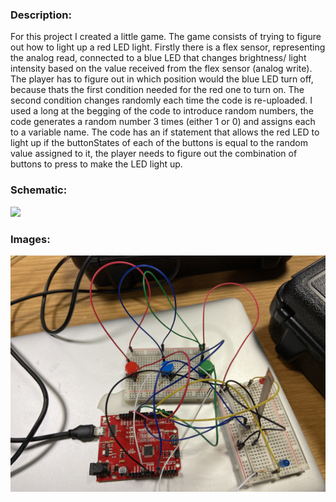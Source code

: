 ### Description:
For this project I created a little game. The game consists of trying to figure out how to light up a red LED light. Firstly there is a flex sensor, representing the analog read, connected to a blue LED that changes brightness/ light intensity based on the value received from the flex sensor (analog write). The player has to figure out in which position would the blue LED turn off, because thats the first condition needed for the red one to turn on. The second condition changes randomly each time the code is re-uploaded. I used a long at the begging of the code to introduce random numbers, the code generates a random number 3 times (either 1 or 0) and assigns each to a variable name. The code has an if statement that allows the red LED to light up if the buttonStates of each of the buttons is equal to the random value assigned to it, the player needs to figure out the combination of buttons to press to make the LED light up.
### Schematic:
![](flexCircuitDiagram.png)
### Images:
![](flex1.JPG)



